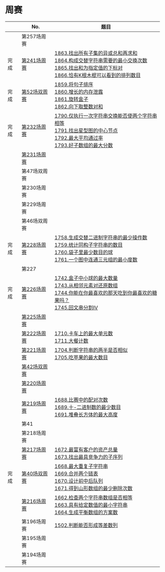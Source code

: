# 周赛

|      | No.                                                          | 题目                                                         |
| ---- | ------------------------------------------------------------ | ------------------------------------------------------------ |
|      | 第257场周赛                                                  |                                                              |
| 完成 | [第241场周赛](https://leetcode-cn.com/contest/weekly-contest-241/) | [1863.找出所有子集的异或总和再求和](https://leetcode-cn.com/problems/sum-of-all-subset-xor-totals/)<br />[1864.构成交替字符串需要的最小交换次数](https://leetcode-cn.com/problems/minimum-number-of-swaps-to-make-the-binary-string-alternating/)<br />[1865.找出和为指定值的下标对](https://leetcode-cn.com/problems/finding-pairs-with-a-certain-sum/)<br />[1866.恰有K根木棍可以看到的排列数目](https://leetcode-cn.com/problems/number-of-ways-to-rearrange-sticks-with-k-sticks-visible/) |
| 完成 | [第52场双周赛](https://leetcode-cn.com/contest/biweekly-contest-52/) | [1859.将句子排序](https://leetcode-cn.com/problems/sorting-the-sentence/)<br />[1860.增长的内存泄露](https://leetcode-cn.com/problems/incremental-memory-leak/)<br />[1861.旋转盒子](https://leetcode-cn.com/problems/rotating-the-box/)<br />[1862.向下取整数对和](https://leetcode-cn.com/problems/sum-of-floored-pairs/) |
| 完成 | [第232场周赛](https://leetcode-cn.com/contest/weekly-contest-232/) | [1790.仅执行一次字符串交换能否使两个字符串相等](https://leetcode-cn.com/problems/check-if-one-string-swap-can-make-strings-equal/)<br />[1791.找出星型图的中心节点](https://leetcode-cn.com/problems/find-center-of-star-graph/)<br />[1792.最大平均通过率](https://leetcode-cn.com/problems/maximum-average-pass-ratio/)<br />[1793.好子数组的最大分数](https://leetcode-cn.com/problems/maximum-score-of-a-good-subarray/) |
|      | [第231场周赛](https://leetcode-cn.com/contest/weekly-contest-231/) |                                                              |
|      | 第47场双周赛                                                 |                                                              |
|      | 第230场周赛                                                  |                                                              |
|      | 第229场周赛                                                  |                                                              |
|      | 第46场双周赛                                                 |                                                              |
| 完成 | [第228场周赛](https://leetcode-cn.com/contest/weekly-contest-228/) | [1758.生成交替二进制字符串的最少操作数](https://leetcode-cn.com/problems/minimum-changes-to-make-alternating-binary-string/)<br />[1759.统计同构子字符串的数目](https://leetcode-cn.com/problems/count-number-of-homogenous-substrings/)<br />[1760.袋子里最少数目的球](https://leetcode-cn.com/problems/minimum-limit-of-balls-in-a-bag/)<br />[1761.一个图中连通三元组的最小度数](https://leetcode-cn.com/problems/minimum-degree-of-a-connected-trio-in-a-graph/) |
|      | 第227                                                        |                                                              |
| 完成 | [第226场周赛](https://leetcode-cn.com/contest/weekly-contest-226/) | [1742.盒子中小球的最大数量](https://leetcode-cn.com/problems/maximum-number-of-balls-in-a-box/)<br />[1743.从相邻元素对还原数组](https://leetcode-cn.com/problems/restore-the-array-from-adjacent-pairs/)<br />[1744.你能在你最喜欢的那天吃到你最喜欢的糖果吗？](https://leetcode-cn.com/problems/can-you-eat-your-favorite-candy-on-your-favorite-day/)<br />[1745.回文串分割IV](https://leetcode-cn.com/problems/palindrome-partitioning-iv/) |
|      | [第225场周赛](https://leetcode-cn.com/contest/weekly-contest-225/) |                                                              |
|      | [第222场周赛](https://leetcode-cn.com/contest/weekly-contest-222/) | [1710.卡车上的最大单元数](https://leetcode-cn.com/problems/maximum-units-on-a-truck/)<br />[1711.大餐计数](https://leetcode-cn.com/problems/count-good-meals/) |
|      | [第221场周赛](https://leetcode-cn.com/contest/weekly-contest-221/) | [1704.判断字符串的两半是否相似](https://leetcode-cn.com/problems/determine-if-string-halves-are-alike/)<br />[1705.吃苹果的最大数目](https://leetcode-cn.com/problems/maximum-number-of-eaten-apples/) |
|      | [第42场双周赛](https://leetcode-cn.com/contest/biweekly-contest-42/) |                                                              |
|      | [第220场周赛](https://leetcode-cn.com/contest/weekly-contest-220/) |                                                              |
|      | [第219场周赛](https://leetcode-cn.com/contest/weekly-contest-219/) | [1688.比赛中的配对次数](https://leetcode-cn.com/problems/count-of-matches-in-tournament/)<br />[1689.十-二进制数的最少数目](https://leetcode-cn.com/problems/partitioning-into-minimum-number-of-deci-binary-numbers/)<br />[1691.堆叠长方体的最大高度](https://leetcode-cn.com/problems/maximum-height-by-stacking-cuboids/) |
|      | 第41                                                         |                                                              |
|      | 第218场周赛                                                  |                                                              |
|      | [第217场周赛](https://leetcode-cn.com/contest/weekly-contest-217/) | [1672.最富有客户的资产总量](https://leetcode-cn.com/problems/richest-customer-wealth/)<br />[1673.找出最具竞争力的子序列](https://leetcode-cn.com/problems/find-the-most-competitive-subsequence/) |
| 完成 | [第40场双周赛](https://leetcode-cn.com/contest/biweekly-contest-40/) | [1668.最大重复子字符串](https://leetcode-cn.com/problems/maximum-repeating-substring/)<br />[1669.合并两个链表](https://leetcode-cn.com/problems/merge-in-between-linked-lists/)<br />[1670.设计前中后队列](https://leetcode-cn.com/problems/design-front-middle-back-queue/)<br />[1671.得到山形数组的最少删除次数](https://leetcode-cn.com/problems/minimum-number-of-removals-to-make-mountain-array/) |
|      | [第216场周赛](https://leetcode-cn.com/contest/weekly-contest-216/) | [1662.检查两个字符串数组是否相等](https://leetcode-cn.com/problems/check-if-two-string-arrays-are-equivalent/)<br />[1663.具有给定数值的最小字符串](https://leetcode-cn.com/problems/smallest-string-with-a-given-numeric-value/)<br />[1664.生成平衡数组的方案数](https://leetcode-cn.com/problems/ways-to-make-a-fair-array/) |
|      | 第196场周赛                                                  | [1502.判断能否形成等差数列](https://leetcode-cn.com/problems/can-make-arithmetic-progression-from-sequence/) |
|      | 第195场周赛                                                  |                                                              |
|      | 第194场周赛                                                  |                                                              |

